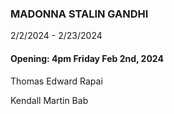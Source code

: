 ### MADONNA STALIN GANDHI
2/2/2024 - 2/23/2024

#### Opening: 4pm Friday Feb 2nd, 2024 

Thomas Edward Rapai 

Kendall Martin Bab
